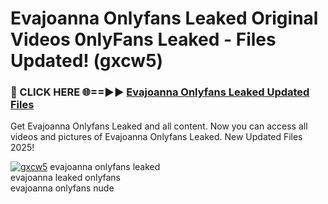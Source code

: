 # Evajoanna Onlyfans Leaked Original Videos 0nlyFans Leaked - Files Updated! (gxcw5)

<h3>🔴 CLICK HERE 🌐==►► <a href="https://tinyurl.com/ms9xzufz" rel="nofollow">Evajoanna Onlyfans Leaked Updated Files</a></h3>

Get Evajoanna Onlyfans Leaked and all content. Now you can access all videos and pictures of Evajoanna Onlyfans Leaked. New Updated Files 2025!

[![gxcw5](https://i.imgur.com/ppqm5kG.gif)](https://tinyurl.com/ms9xzufz)
evajoanna onlyfans leaked<br>
evajoanna leaked onlyfans<br>
evajoanna onlyfans nude